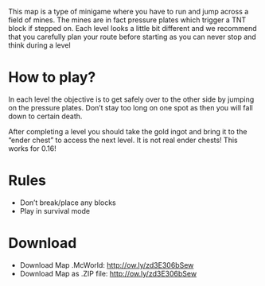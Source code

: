 This map is a type of minigame where you have to run and jump across a field of mines. The mines are in fact pressure plates which trigger a TNT block if stepped on. Each level looks a little bit different and we recommend that you carefully plan your route before starting as you can never stop and think during a level
# How to play?
In each level the objective is to get safely over to the other side by jumping on the pressure plates. Don’t stay too long on one spot as then you will fall down to certain death.

After completing a level you should take the gold ingot and bring it to the “ender chest” to access the next level. It is not real ender chests! This works for 0.16!
# Rules
- Don’t break/place any blocks
- Play in survival mode
# Download
- Download Map .McWorld: http://ow.ly/zd3E306bSew
- Download Map as .ZIP file: http://ow.ly/zd3E306bSew
